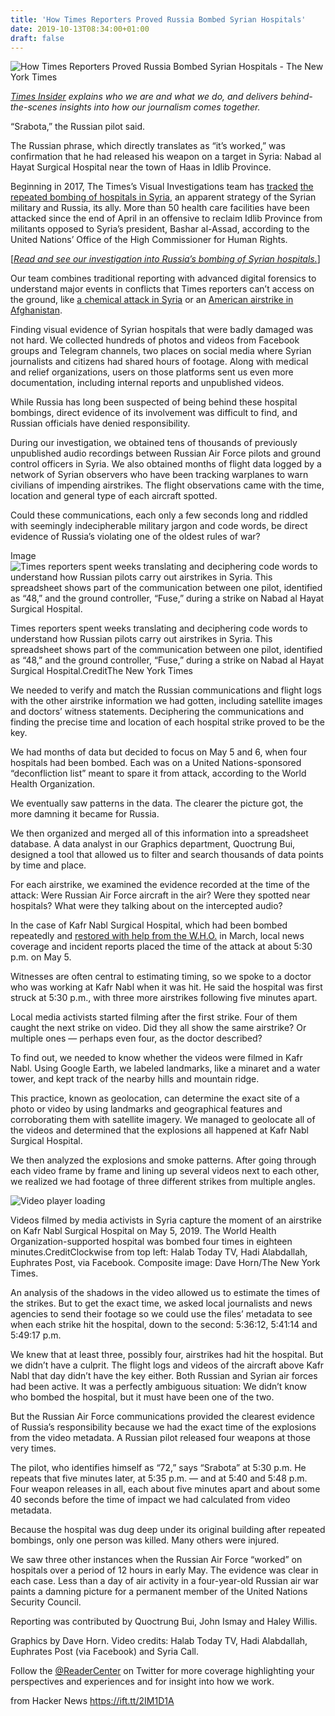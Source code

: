 ```yaml
---
title: 'How Times Reporters Proved Russia Bombed Syrian Hospitals'
date: 2019-10-13T08:34:00+01:00
draft: false
---
```


![](https://static01.nyt.com/images/2019/10/13/video/13vid-idlib-insider-still/13vid-idlib-insider-still-facebookJumbo-v3.jpg "How Times Reporters Proved Russia Bombed Syrian Hospitals - The New York Times")  

[_Times Insider_](https://www.nytimes.com/series/times-insider?module=inline) _explains who we are and what we do, and delivers behind-the-scenes insights into how our journalism comes together._

“Srabota,” the Russian pilot said.

The Russian phrase, which directly translates as “it’s worked,” was confirmation that he had released his weapon on a target in Syria: Nabad al Hayat Surgical Hospital near the town of Haas in Idlib Province.

Beginning in 2017, The Times’s Visual Investigations team has [tracked](http://nytimes.com/2019/10/13/world/middleeast/russia-bombing-syrian-hospitals.html) [the repeated bombing of hospitals in Syria](http://nytimes.com/2019/10/13/world/middleeast/russia-bombing-syrian-hospitals.html), an apparent strategy of the Syrian military and Russia, its ally. More than 50 health care facilities have been attacked since the end of April in an offensive to reclaim Idlib Province from militants opposed to Syria’s president, Bashar al-Assad, according to the United Nations’ Office of the High Commissioner for Human Rights.

\[[_Read and see our investigation into Russia’s bombing of Syrian hospitals._](http://nytimes.com/2019/10/13/world/middleeast/russia-bombing-syrian-hospitals.html)\]

Our team combines traditional reporting with advanced digital forensics to understand major events in conflicts that Times reporters can’t access on the ground, like [a chemical attack in Syria](https://www.nytimes.com/interactive/2018/06/24/world/middleeast/douma-syria-chemical-attack-augmented-reality-ar-ul.html?module=inline) or an [American airstrike in Afghanistan](https://www.nytimes.com/video/world/asia/100000006466390/american-airstrike-afghanistan.html?module=inline).

Finding visual evidence of Syrian hospitals that were badly damaged was not hard. We collected hundreds of photos and videos from Facebook groups and Telegram channels, two places on social media where Syrian journalists and citizens had shared hours of footage. Along with medical and relief organizations, users on those platforms sent us even more documentation, including internal reports and unpublished videos.

While Russia has long been suspected of being behind these hospital bombings, direct evidence of its involvement was difficult to find, and Russian officials have denied responsibility.

During our investigation, we obtained tens of thousands of previously unpublished audio recordings between Russian Air Force pilots and ground control officers in Syria. We also obtained months of flight data logged by a network of Syrian observers who have been tracking warplanes to warn civilians of impending airstrikes. The flight observations came with the time, location and general type of each aircraft spotted.

Could these communications, each only a few seconds long and riddled with seemingly indecipherable military jargon and code words, be direct evidence of Russia’s violating one of the oldest rules of war?

Image![Times reporters spent weeks translating and deciphering code words to understand how Russian pilots carry out airstrikes in Syria. This spreadsheet shows part of the communication between one pilot, identified as “48,” and the ground controller, “Fuse,” during a strike on Nabad al Hayat Surgical Hospital.](https://static01.nyt.com/images/2019/10/13/video/13insider-syria-hospitals-sheet/13insider-syria-hospitals-sheet-articleLarge.jpg?quality=75&auto=webp&disable=upscale)

Times reporters spent weeks translating and deciphering code words to understand how Russian pilots carry out airstrikes in Syria. This spreadsheet shows part of the communication between one pilot, identified as “48,” and the ground controller, “Fuse,” during a strike on Nabad al Hayat Surgical Hospital.CreditThe New York Times

We needed to verify and match the Russian communications and flight logs with the other airstrike information we had gotten, including satellite images and doctors’ witness statements. Deciphering the communications and finding the precise time and location of each hospital strike proved to be the key.  
  
We had months of data but decided to focus on May 5 and 6, when four hospitals had been bombed. Each was on a United Nations-sponsored “deconfliction list” meant to spare it from attack, according to the World Health Organization.

We eventually saw patterns in the data. The clearer the picture got, the more damning it became for Russia.

We then organized and merged all of this information into a spreadsheet database. A data analyst in our Graphics department, Quoctrung Bui, designed a tool that allowed us to filter and search thousands of data points by time and place.

For each airstrike, we examined the evidence recorded at the time of the attack: Were Russian Air Force aircraft in the air? Were they spotted near hospitals? What were they talking about on the intercepted audio?

In the case of Kafr Nabl Surgical Hospital, which had been bombed repeatedly and [restored with help from the W.H.O.](https://www.youtube.com/watch?v=RgT8z1PU8vM) in March, local news coverage and incident reports placed the time of the attack at about 5:30 p.m. on May 5.

Witnesses are often central to estimating timing, so we spoke to a doctor who was working at Kafr Nabl when it was hit. He said the hospital was first struck at 5:30 p.m., with three more airstrikes following five minutes apart.

Local media activists started filming after the first strike. Four of them caught the next strike on video. Did they all show the same airstrike? Or multiple ones — perhaps even four, as the doctor described?

To find out, we needed to know whether the videos were filmed in Kafr Nabl. Using Google Earth, we labeled landmarks, like a minaret and a water tower, and kept track of the nearby hills and mountain ridge.

This practice, known as geolocation, can determine the exact site of a photo or video by using landmarks and geographical features and corroborating them with satellite imagery. We managed to geolocate all of the videos and determined that the explosions all happened at Kafr Nabl Surgical Hospital.

We then analyzed the explosions and smoke patterns. After going through each video frame by frame and lining up several videos next to each other, we realized we had footage of three different strikes from multiple angles.

![Video player loading](https://static01.nyt.com/images/2019/10/13/video/13vid-idlib-insider-still/13vid-idlib-insider-still-videoSixteenByNineJumbo1600-v2.jpg)

Videos filmed by media activists in Syria capture the moment of an airstrike on Kafr Nabl Surgical Hospital on May 5, 2019. The World Health Organization-supported hospital was bombed four times in eighteen minutes.CreditClockwise from top left: Halab Today TV, Hadi Alabdallah, Euphrates Post, via Facebook. Composite image: Dave Horn/The New York Times.

An analysis of the shadows in the video allowed us to estimate the times of the strikes. But to get the exact time, we asked local journalists and news agencies to send their footage so we could use the files’ metadata to see when each strike hit the hospital, down to the second: 5:36:12, 5:41:14 and 5:49:17 p.m.

We knew that at least three, possibly four, airstrikes had hit the hospital. But we didn’t have a culprit. The flight logs and videos of the aircraft above Kafr Nabl that day didn’t have the key either. Both Russian and Syrian air forces had been active. It was a perfectly ambiguous situation: We didn’t know who bombed the hospital, but it must have been one of the two.

But the Russian Air Force communications provided the clearest evidence of Russia’s responsibility because we had the exact time of the explosions from the video metadata. A Russian pilot released four weapons at those very times.

The pilot, who identifies himself as “72,” says “Srabota” at 5:30 p.m. He repeats that five minutes later, at 5:35 p.m. — and at 5:40 and 5:48 p.m. Four weapon releases in all, each about five minutes apart and about some 40 seconds before the time of impact we had calculated from video metadata.

Because the hospital was dug deep under its original building after repeated bombings, only one person was killed. Many others were injured.

We saw three other instances when the Russian Air Force “worked” on hospitals over a period of 12 hours in early May. The evidence was clear in each case. Less than a day of air activity in a four-year-old Russian air war paints a damning picture for a permanent member of the United Nations Security Council.

Reporting was contributed by Quoctrung Bui, John Ismay and Haley Willis.

Graphics by Dave Horn. Video credits: Halab Today TV, Hadi Alabdallah, Euphrates Post (via Facebook) and Syria Call.

Follow the [@ReaderCenter](https://twitter.com/readercenter) on Twitter for more coverage highlighting your perspectives and experiences and for insight into how we work.

  
  
from Hacker News https://ift.tt/2IM1D1A